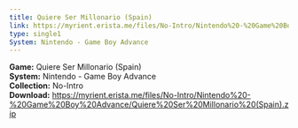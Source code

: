 ```yaml
---
title: Quiere Ser Millonario (Spain)
link: https://myrient.erista.me/files/No-Intro/Nintendo%20-%20Game%20Boy%20Advance/Quiere%20Ser%20Millonario%20(Spain).zip
type: single1
System: Nintendo - Game Boy Advance
---
```

<b>Game:</b> Quiere Ser Millonario (Spain)<br>
<b>System:</b> Nintendo - Game Boy Advance<br>
<b>Collection:</b> No-Intro<br>
<b>Download:</b> https://myrient.erista.me/files/No-Intro/Nintendo%20-%20Game%20Boy%20Advance/Quiere%20Ser%20Millonario%20(Spain).zip